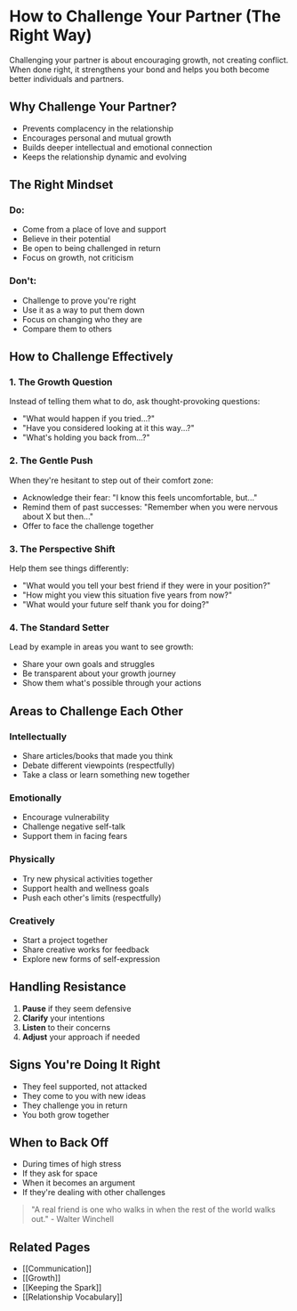 # How to Challenge Your Partner (The Right Way)

Challenging your partner is about encouraging growth, not creating conflict. When done right, it strengthens your bond and helps you both become better individuals and partners.

## Why Challenge Your Partner?
- Prevents complacency in the relationship
- Encourages personal and mutual growth
- Builds deeper intellectual and emotional connection
- Keeps the relationship dynamic and evolving

## The Right Mindset
### Do:
- Come from a place of love and support
- Believe in their potential
- Be open to being challenged in return
- Focus on growth, not criticism

### Don't:
- Challenge to prove you're right
- Use it as a way to put them down
- Focus on changing who they are
- Compare them to others

## How to Challenge Effectively

### 1. The Growth Question
Instead of telling them what to do, ask thought-provoking questions:
- "What would happen if you tried...?"
- "Have you considered looking at it this way...?"
- "What's holding you back from...?"

### 2. The Gentle Push
When they're hesitant to step out of their comfort zone:
- Acknowledge their fear: "I know this feels uncomfortable, but..."
- Remind them of past successes: "Remember when you were nervous about X but then..."
- Offer to face the challenge together

### 3. The Perspective Shift
Help them see things differently:
- "What would you tell your best friend if they were in your position?"
- "How might you view this situation five years from now?"
- "What would your future self thank you for doing?"

### 4. The Standard Setter
Lead by example in areas you want to see growth:
- Share your own goals and struggles
- Be transparent about your growth journey
- Show them what's possible through your actions

## Areas to Challenge Each Other

### Intellectually
- Share articles/books that made you think
- Debate different viewpoints (respectfully)
- Take a class or learn something new together

### Emotionally
- Encourage vulnerability
- Challenge negative self-talk
- Support them in facing fears

### Physically
- Try new physical activities together
- Support health and wellness goals
- Push each other's limits (respectfully)

### Creatively
- Start a project together
- Share creative works for feedback
- Explore new forms of self-expression

## Handling Resistance
1. **Pause** if they seem defensive
2. **Clarify** your intentions
3. **Listen** to their concerns
4. **Adjust** your approach if needed

## Signs You're Doing It Right
- They feel supported, not attacked
- They come to you with new ideas
- They challenge you in return
- You both grow together

## When to Back Off
- During times of high stress
- If they ask for space
- When it becomes an argument
- If they're dealing with other challenges

> "A real friend is one who walks in when the rest of the world walks out." - Walter Winchell

## Related Pages
- [[Communication]]
- [[Growth]]
- [[Keeping the Spark]]
- [[Relationship Vocabulary]]
